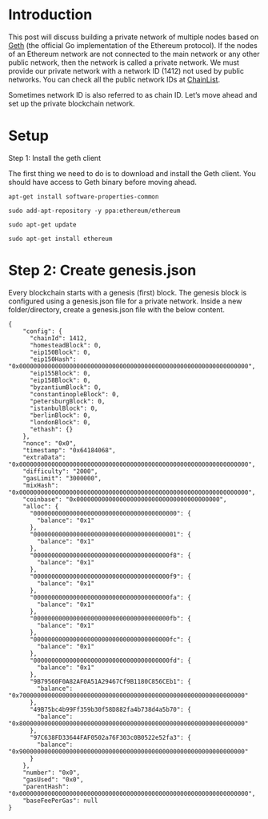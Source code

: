 # Introduction

This post will discuss building a private network of multiple nodes based on [Geth](https://geth.ethereum.org/) (the official Go implementation of the Ethereum protocol).
If the nodes of an Ethereum network are not connected to the main network or any other public network, then the network is called a private network.
We must provide our private network with a network ID (1412) not used by public networks. You can check all the public network IDs at [ChainList](https://chainlist.org/).

Sometimes network ID is also referred to as chain ID. Let’s move ahead and set up the private blockchain network.

# Setup

Step 1: Install the geth client

The first thing we need to do is to download and install the Geth client. You should have access to Geth binary before moving ahead.

```log
apt-get install software-properties-common
```

```log
sudo add-apt-repository -y ppa:ethereum/ethereum
```

```log
sudo apt-get update
```

```log
sudo apt-get install ethereum
```

# Step 2: Create genesis.json

Every blockchain starts with a genesis (first) block. The genesis block is configured using a genesis.json file for a private network. Inside a new folder/directory, create a genesis.json file with the below content.

```log
{
    "config": {
      "chainId": 1412,	
      "homesteadBlock": 0,
      "eip150Block": 0,
      "eip150Hash": "0x0000000000000000000000000000000000000000000000000000000000000000",
      "eip155Block": 0,
      "eip158Block": 0,
      "byzantiumBlock": 0,
      "constantinopleBlock": 0,
      "petersburgBlock": 0,
      "istanbulBlock": 0,
      "berlinBlock": 0,
      "londonBlock": 0,
      "ethash": {}
    },
    "nonce": "0x0",
    "timestamp": "0x64184068",
    "extraData": "0x0000000000000000000000000000000000000000000000000000000000000000",
    "difficulty": "2000",
    "gasLimit": "3000000",
    "mixHash": "0x0000000000000000000000000000000000000000000000000000000000000000",
    "coinbase": "0x0000000000000000000000000000000000000000",
    "alloc": {
      "0000000000000000000000000000000000000000": {
        "balance": "0x1"
      },
      "0000000000000000000000000000000000000001": {
        "balance": "0x1"
      },
      "00000000000000000000000000000000000000f8": {
        "balance": "0x1"
      },
      "00000000000000000000000000000000000000f9": {
        "balance": "0x1"
      },
      "00000000000000000000000000000000000000fa": {
        "balance": "0x1"
      },
      "00000000000000000000000000000000000000fb": {
        "balance": "0x1"
      },
      "00000000000000000000000000000000000000fc": {
        "balance": "0x1"
      },
      "00000000000000000000000000000000000000fd": {
        "balance": "0x1"
      },
      "9B79560F0A82AF0A51A29467Cf9B1180C856CEb1": {
        "balance": "0x700000000000000000000000000000000000000000000000000000000000000"
      },
      "49B75bc4b99Ff359b30f58D882fa4b738d4a5b70": {
        "balance": "0x800000000000000000000000000000000000000000000000000000000000000"
      },
      "97C638FD33644FAF0502a76F303c0B0522e52fa3": {
        "balance": "0x900000000000000000000000000000000000000000000000000000000000000"
      }
    },
    "number": "0x0",
    "gasUsed": "0x0",
    "parentHash": "0x0000000000000000000000000000000000000000000000000000000000000000",
    "baseFeePerGas": null
}
```
